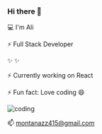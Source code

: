 ### Hi there 👋

💻   I'm Ali

⚡ Full Stack Developer

✨
✨

⚡ Currently working on React

⚡ Fun fact: Love coding 😄


![coding](https://github.com/aliy0012/aliy0012/blob/main/gif.gif?raw=true)

📫  montanazz415@gmail.com
<!--
**aliy0012/aliy0012** is a ✨ _special_ ✨ repository because its `README.md` (this file) appears on your GitHub profile.

Here are some ideas to get you started:


- 👯 I’m looking to collaborate on ...
- 🤔 I’m looking for help with ...
- 💬 Ask me about ...
- 📫 How to reach me: ...
- 😄 Pronouns: ...
- ⚡ Fun fact: ...
-->
